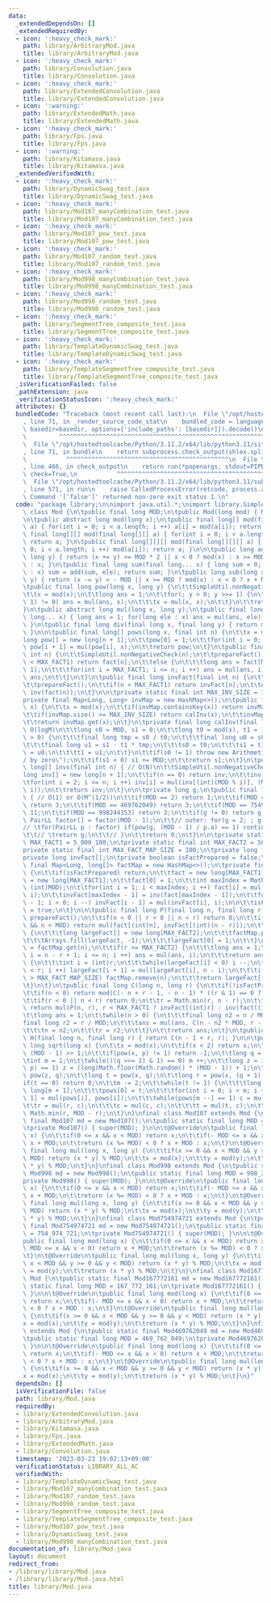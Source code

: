 ```yaml
---
data:
  _extendedDependsOn: []
  _extendedRequiredBy:
  - icon: ':heavy_check_mark:'
    path: library/ArbitraryMod.java
    title: library/ArbitraryMod.java
  - icon: ':heavy_check_mark:'
    path: library/Convolution.java
    title: library/Convolution.java
  - icon: ':heavy_check_mark:'
    path: library/ExtendedConvolution.java
    title: library/ExtendedConvolution.java
  - icon: ':warning:'
    path: library/ExtendedMath.java
    title: library/ExtendedMath.java
  - icon: ':heavy_check_mark:'
    path: library/Fps.java
    title: library/Fps.java
  - icon: ':warning:'
    path: library/Kitamasa.java
    title: library/Kitamasa.java
  _extendedVerifiedWith:
  - icon: ':heavy_check_mark:'
    path: library/DynamicSwag_test.java
    title: library/DynamicSwag_test.java
  - icon: ':heavy_check_mark:'
    path: library/Mod107_manyCombination_test.java
    title: library/Mod107_manyCombination_test.java
  - icon: ':heavy_check_mark:'
    path: library/Mod107_pow_test.java
    title: library/Mod107_pow_test.java
  - icon: ':heavy_check_mark:'
    path: library/Mod107_random_test.java
    title: library/Mod107_random_test.java
  - icon: ':heavy_check_mark:'
    path: library/Mod998_manyCombination_test.java
    title: library/Mod998_manyCombination_test.java
  - icon: ':heavy_check_mark:'
    path: library/Mod998_random_test.java
    title: library/Mod998_random_test.java
  - icon: ':heavy_check_mark:'
    path: library/SegmentTree_composite_test.java
    title: library/SegmentTree_composite_test.java
  - icon: ':heavy_check_mark:'
    path: library/TemplateDynamicSwag_test.java
    title: library/TemplateDynamicSwag_test.java
  - icon: ':heavy_check_mark:'
    path: library/TemplateSegmentTree_composite_test.java
    title: library/TemplateSegmentTree_composite_test.java
  _isVerificationFailed: false
  _pathExtension: java
  _verificationStatusIcon: ':heavy_check_mark:'
  attributes: {}
  bundledCode: "Traceback (most recent call last):\n  File \"/opt/hostedtoolcache/Python/3.11.2/x64/lib/python3.11/site-packages/onlinejudge_verify/documentation/build.py\"\
    , line 71, in _render_source_code_stat\n    bundled_code = language.bundle(stat.path,\
    \ basedir=basedir, options={'include_paths': [basedir]}).decode()\n          \
    \         ^^^^^^^^^^^^^^^^^^^^^^^^^^^^^^^^^^^^^^^^^^^^^^^^^^^^^^^^^^^^^^^^^^^^^^^^^^^^^^^^^\n\
    \  File \"/opt/hostedtoolcache/Python/3.11.2/x64/lib/python3.11/site-packages/onlinejudge_verify/languages/user_defined.py\"\
    , line 71, in bundle\n    return subprocess.check_output(shlex.split(command))\n\
    \           ^^^^^^^^^^^^^^^^^^^^^^^^^^^^^^^^^^^^^^^^^^^^^\n  File \"/opt/hostedtoolcache/Python/3.11.2/x64/lib/python3.11/subprocess.py\"\
    , line 466, in check_output\n    return run(*popenargs, stdout=PIPE, timeout=timeout,\
    \ check=True,\n           ^^^^^^^^^^^^^^^^^^^^^^^^^^^^^^^^^^^^^^^^^^^^^^^^^^^^^^^^^\n\
    \  File \"/opt/hostedtoolcache/Python/3.11.2/x64/lib/python3.11/subprocess.py\"\
    , line 571, in run\n    raise CalledProcessError(retcode, process.args,\nsubprocess.CalledProcessError:\
    \ Command '['false']' returned non-zero exit status 1.\n"
  code: "package library;\n\nimport java.util.*;\nimport library.SimpleUtil;\n\nabstract\
    \ class Mod {\n\tpublic final long MOD;\n\tpublic Mod(long mod) { MOD = mod; }\n\
    \n\tpublic abstract long mod(long x);\n\tpublic final long[] mod(final long[]\
    \ a) { for(int i = 0; i < a.length; i ++) a[i] = mod(a[i]); return a; }\n\tpublic\
    \ final long[][] mod(final long[][] a) { for(int i = 0; i < a.length; i ++) mod(a[i]);\
    \ return a; }\n\tpublic final long[][][] mod(final long[][][] a) { for(int i =\
    \ 0; i < a.length; i ++) mod(a[i]); return a; }\n\n\tpublic long add(long x, final\
    \ long y) { return (x += y) >= MOD * 2 || x < 0 ? mod(x) : x >= MOD ? x - MOD\
    \ : x; }\n\tpublic final long sum(final long... x) { long sum = 0; for(long ele\
    \ : x) sum = add(sum, ele); return sum; }\n\tpublic long sub(long x, final long\
    \ y) { return (x -= y) < - MOD || x >= MOD ? mod(x) : x < 0 ? x + MOD : x; }\n\
    \tpublic final long pow(long x, long y) {\n\t\tSimpleUtil.nonNegativeCheck(y);\n\
    \t\tx = mod(x);\n\t\tlong ans = 1;\n\t\tfor(; y > 0; y >>= 1) {\n\t\t\tif((y &\
    \ 1) != 0) ans = mul(ans, x);\n\t\t\tx = mul(x, x);\n\t\t}\n\t\treturn ans;\n\t\
    }\n\tpublic abstract long mul(long x, long y);\n\tpublic final long mul(final\
    \ long... x) { long ans = 1; for(long ele : x) ans = mul(ans, ele); return ans;\
    \ }\n\tpublic final long div(final long x, final long y) { return mul(x, inv(y));\
    \ }\n\n\tpublic final long[] pows(long x, final int n) {\n\t\tx = mod(x);\n\t\t\
    long pow[] = new long[n + 1];\n\t\tpow[0] = 1;\n\t\tfor(int i = 0; i < n; i ++)\
    \ pow[i + 1] = mul(pow[i], x);\n\t\treturn pow;\n\t}\n\tpublic final long fact(final\
    \ int n) {\n\t\tSimpleUtil.nonNegativeCheck(n);\n\t\tprepareFact();\n\t\tif(n\
    \ < MAX_FACT1) return fact[n];\n\t\telse {\n\t\t\tlong ans = fact[MAX_FACT1 -\
    \ 1];\n\t\t\tfor(int i = MAX_FACT1; i <= n; i ++) ans = mul(ans, i);\n\t\t\treturn\
    \ ans;\n\t\t}\n\t}\n\tpublic final long invFact(final int n) {\n\t\tSimpleUtil.nonNegativeCheck(n);\n\
    \t\tprepareFact();\n\t\tif(n < MAX_FACT1) return invFact[n];\n\t\telse return\
    \ inv(fact(n));\n\t}\n\n\tprivate static final int MAX_INV_SIZE = 100_100;\n\t\
    private final Map<Long, Long> invMap = new HashMap<>();\n\tpublic final long inv(long\
    \ x) {\n\t\tx = mod(x);\n\t\tif(invMap.containsKey(x)) return invMap.get(x);\n\
    \t\tif(invMap.size() >= MAX_INV_SIZE) return calInv(x);\n\t\tinvMap.put(x, calInv(x));\n\
    \t\treturn invMap.get(x);\n\t}\n\tprivate final long calInv(final long x) { //\
    \ O(logM)\n\t\tlong s0 = MOD, s1 = 0;\n\t\tlong t0 = mod(x), t1 = 1;\n\t\twhile(t0\
    \ > 0) {\n\t\t\tfinal long tmp = s0 / t0;\n\t\t\tfinal long u0 = s0 - t0 * tmp;\n\
    \t\t\tfinal long u1 = s1 - t1 * tmp;\n\t\t\ts0 = t0;\n\t\t\ts1 = t1;\n\t\t\tt0\
    \ = u0;\n\t\t\tt1 = u1;\n\t\t}\n\t\tif(s0 != 1) throw new ArithmeticException(\"\
    / by zero\");\n\t\tif(s1 < 0) s1 += MOD;\n\t\treturn s1;\n\t}\n\tpublic final\
    \ long[] invs(final int n) { // O(N)\n\t\tSimpleUtil.nonNegativeCheck(n);\n\t\t\
    long inv[] = new long[n + 1];\n\t\tif(n == 0) return inv;\n\t\tinv[1] = 1;\n\t\
    \tfor(int i = 2; i <= n; i ++) inv[i] = mul(inv[(int)(MOD % i)], (MOD - MOD /\
    \ i));\n\t\treturn inv;\n\t}\n\n\tprivate long g;\n\tpublic final long primitiveRoot()\
    \ { // O(1) or O(M^(1/2))\n\t\tif(MOD == 2) return 1;\n\t\tif(MOD == 167772161)\
    \ return 3;\n\t\tif(MOD == 469762049) return 3;\n\t\tif(MOD == 754974721) return\
    \ 11;\n\t\tif(MOD == 998244353) return 3;\n\t\tif(g != 0) return g;\n\n\t\t//\
    \ PairLL factor[] = factor(MOD - 1);\n\t\t// outer: for(g = 2; ; g ++) {\n\t\t\
    // \tfor(PairLL p : factor) if(pow(g, (MOD - 1) / p.a) == 1) continue outer;\n\
    \t\t// \treturn g;\n\t\t// }\n\t\treturn 0;\n\t}\n\n\tprivate static final int\
    \ MAX_FACT1 = 5_000_100;\n\tprivate static final int MAX_FACT2 = 500_100;\n\t\
    private static final int MAX_FACT_MAP_SIZE = 100;\n\tprivate long fact[];\n\t\
    private long invFact[];\n\tprivate boolean isFactPrepared = false;\n\tprivate\
    \ final Map<Long, long[]> factMap = new HashMap<>();\n\tprivate final void prepareFact()\
    \ {\n\t\tif(isFactPrepared) return;\n\t\tfact = new long[MAX_FACT1];\n\t\tinvFact\
    \ = new long[MAX_FACT1];\n\t\tfact[0] = 1;\n\t\tint maxIndex = Math.min(MAX_FACT1,\
    \ (int)MOD);\n\t\tfor(int i = 1; i < maxIndex; i ++) fact[i] = mul(fact[i - 1],\
    \ i);\n\t\tinvFact[maxIndex - 1] = inv(fact[maxIndex - 1]);\n\t\tfor(int i = maxIndex\
    \ - 1; i > 0; i --) invFact[i - 1] = mul(invFact[i], i);\n\n\t\tisFactPrepared\
    \ = true;\n\t}\n\n\tpublic final long P(final long n, final long r) {\n\t\tif(!isFactPrepared)\
    \ prepareFact();\n\t\tif(n < 0 || r < 0 || n < r) return 0;\n\t\tif(n < MAX_FACT1\
    \ && n < MOD) return mul(fact[(int)n], invFact[(int)(n - r)]);\n\t\tif(!factMap.containsKey(n))\
    \ {\n\t\t\tlong largeFact[] = new long[MAX_FACT2];\n\t\t\tfactMap.put(n, largeFact);\n\
    \t\t\tArrays.fill(largeFact, -1);\n\t\t\tlargeFact[0] = 1;\n\t\t}\n\t\tlong largeFact[]\
    \ = factMap.get(n);\n\t\tif(r >= MAX_FACT2) {\n\t\t\tlong ans = 1;\n\t\t\tfor(long\
    \ i = n - r + 1; i <= n; i ++) ans = mul(ans, i);\n\t\t\treturn ans;\n\t\t}else\
    \ {\n\t\t\tint i = (int)r;\n\t\t\twhile(largeFact[i] < 0) i --;\n\t\t\tfor(; i\
    \ < r; i ++) largeFact[i + 1] = mul(largeFact[i], n - i);\n\t\t\tif(factMap.size()\
    \ > MAX_FACT_MAP_SIZE) factMap.remove(n);\n\t\t\treturn largeFact[(int)r];\n\t\
    \t}\n\t}\n\tpublic final long C(long n, long r) {\n\t\tif(!isFactPrepared) prepareFact();\n\
    \t\tif(n < 0) return mod(C(- n + r - 1, - n - 1) * ((r & 1) == 0 ? 1 : -1));\n\
    \t\tif(r < 0 || n < r) return 0;\n\t\tr = Math.min(r, n - r);\n\t\tif(n < MOD)\
    \ return mul(P(n, r), r < MAX_FACT1 ? invFact[(int)r] : inv(fact((int)r)));\n\n\
    \t\tlong ans = 1;\n\t\twhile(n > 0) {\n\t\t\tfinal long n2 = n / MOD;\n\t\t\t\
    final long r2 = r / MOD;\n\t\t\tans = mul(ans, C(n - n2 * MOD, r - r2 * MOD));\n\
    \t\t\tn = n2;\n\t\t\tr = r2;\n\t\t}\n\t\treturn ans;\n\t}\n\tpublic final long\
    \ H(final long n, final long r) { return C(n - 1 + r, r); }\n\n\tpublic final\
    \ long sqrt(long x) {\n\t\tx = mod(x);\n\t\tif(x < 2) return x;\n\t\tlong p =\
    \ (MOD - 1) >> 1;\n\t\tif(pow(x, p) != 1) return -1;\n\t\tlong q = MOD - 1;\n\t\
    \tint m = 1;\n\t\twhile(((q >>= 1) & 1) == 0) m ++;\n\t\tlong z = 1;\n\t\twhile(pow(z,\
    \ p) == 1) z = (long)Math.floor(Math.random() * (MOD - 1)) + 1;\n\t\tlong c =\
    \ pow(z, q);\n\t\tlong t = pow(x, q);\n\t\tlong r = pow(x, (q + 1) >> 1);\n\t\t\
    if(t == 0) return 0;\n\t\tm -= 2;\n\t\twhile(t != 1) {\n\t\t\tlong pows[] = new\
    \ long[m + 1];\n\t\t\tpows[0] = t;\n\t\t\tfor(int i = 0; i < m; i ++) pows[i +\
    \ 1] = mul(pows[i], pows[i]);\n\t\t\twhile(pows[m --] == 1) c = mul(c, c);\n\t\
    \t\tr = mul(r, c);\n\t\t\tc = mul(c, c);\n\t\t\tt = mul(t, c);\n\t\t}\n\t\treturn\
    \ Math.min(r, MOD - r);\n\t}\n}\nfinal class Mod107 extends Mod {\n\tpublic static\
    \ final Mod107 md = new Mod107();\n\tpublic static final long MOD = 1_000_000_007;\n\
    \tprivate Mod107() { super(MOD); }\n\n\t@Override\n\tpublic final long mod(long\
    \ x) {\n\t\tif(0 <= x && x < MOD) return x;\n\t\tif(- MOD <= x && x < 0) return\
    \ x + MOD;\n\t\treturn (x %= MOD) < 0 ? x + MOD : x;\n\t}\n\t@Override\n\tpublic\
    \ final long mul(long x, long y) {\n\t\tif(x >= 0 && x < MOD && y >= 0 && y <\
    \ MOD) return (x * y) % MOD;\n\t\tx = mod(x);\n\t\ty = mod(y);\n\t\treturn (x\
    \ * y) % MOD;\n\t}\n}\nfinal class Mod998 extends Mod {\n\tpublic static final\
    \ Mod998 md = new Mod998();\n\tpublic static final long MOD = 998_244_353;\n\t\
    private Mod998() { super(MOD); }\n\n\t@Override\n\tpublic final long mod(long\
    \ x) {\n\t\tif(0 <= x && x < MOD) return x;\n\t\tif(- MOD <= x && x < 0) return\
    \ x + MOD;\n\t\treturn (x %= MOD) < 0 ? x + MOD : x;\n\t}\n\t@Override\n\tpublic\
    \ final long mul(long x, long y) {\n\t\tif(x >= 0 && x < MOD && y >= 0 && y <\
    \ MOD) return (x * y) % MOD;\n\t\tx = mod(x);\n\t\ty = mod(y);\n\t\treturn (x\
    \ * y) % MOD;\n\t}\n}\nfinal class Mod754974721 extends Mod {\n\tpublic static\
    \ final Mod754974721 md = new Mod754974721();\n\tpublic static final long MOD\
    \ = 754_974_721;\n\tprivate Mod754974721() { super(MOD); }\n\n\t@Override\n\t\
    public final long mod(long x) {\n\t\tif(0 <= x && x < MOD) return x;\n\t\tif(-\
    \ MOD <= x && x < 0) return x + MOD;\n\t\treturn (x %= MOD) < 0 ? x + MOD : x;\n\
    \t}\n\t@Override\n\tpublic final long mul(long x, long y) {\n\t\tif(x >= 0 &&\
    \ x < MOD && y >= 0 && y < MOD) return (x * y) % MOD;\n\t\tx = mod(x);\n\t\ty\
    \ = mod(y);\n\t\treturn (x * y) % MOD;\n\t}\n}\nfinal class Mod167772161 extends\
    \ Mod {\n\tpublic static final Mod167772161 md = new Mod167772161();\n\tpublic\
    \ static final long MOD = 167_772_161;\n\tprivate Mod167772161() { super(MOD);\
    \ }\n\n\t@Override\n\tpublic final long mod(long x) {\n\t\tif(0 <= x && x < MOD)\
    \ return x;\n\t\tif(- MOD <= x && x < 0) return x + MOD;\n\t\treturn (x %= MOD)\
    \ < 0 ? x + MOD : x;\n\t}\n\t@Override\n\tpublic final long mul(long x, long y)\
    \ {\n\t\tif(x >= 0 && x < MOD && y >= 0 && y < MOD) return (x * y) % MOD;\n\t\t\
    x = mod(x);\n\t\ty = mod(y);\n\t\treturn (x * y) % MOD;\n\t}\n}\nfinal class Mod469762049\
    \ extends Mod {\n\tpublic static final Mod469762049 md = new Mod469762049();\n\
    \tpublic static final long MOD = 469_762_049;\n\tprivate Mod469762049() { super(MOD);\
    \ }\n\n\t@Override\n\tpublic final long mod(long x) {\n\t\tif(0 <= x && x < MOD)\
    \ return x;\n\t\tif(- MOD <= x && x < 0) return x + MOD;\n\t\treturn (x %= MOD)\
    \ < 0 ? x + MOD : x;\n\t}\n\t@Override\n\tpublic final long mul(long x, long y)\
    \ {\n\t\tif(x >= 0 && x < MOD && y >= 0 && y < MOD) return (x * y) % MOD;\n\t\t\
    x = mod(x);\n\t\ty = mod(y);\n\t\treturn (x * y) % MOD;\n\t}\n}"
  dependsOn: []
  isVerificationFile: false
  path: library/Mod.java
  requiredBy:
  - library/ExtendedConvolution.java
  - library/ArbitraryMod.java
  - library/Kitamasa.java
  - library/Fps.java
  - library/ExtendedMath.java
  - library/Convolution.java
  timestamp: '2023-03-23 19:02:13+09:00'
  verificationStatus: LIBRARY_ALL_AC
  verifiedWith:
  - library/TemplateDynamicSwag_test.java
  - library/Mod107_manyCombination_test.java
  - library/Mod107_random_test.java
  - library/Mod998_random_test.java
  - library/SegmentTree_composite_test.java
  - library/TemplateSegmentTree_composite_test.java
  - library/Mod107_pow_test.java
  - library/DynamicSwag_test.java
  - library/Mod998_manyCombination_test.java
documentation_of: library/Mod.java
layout: document
redirect_from:
- /library/library/Mod.java
- /library/library/Mod.java.html
title: library/Mod.java
---
```

